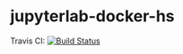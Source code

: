 # jupyterlab-docker-hs

Travis CI: [![Build Status](https://travis-ci.org/ocramz/jupyterlab-docker-hs.svg?branch=master)](https://travis-ci.org/ocramz/jupyterlab-docker-hs)
